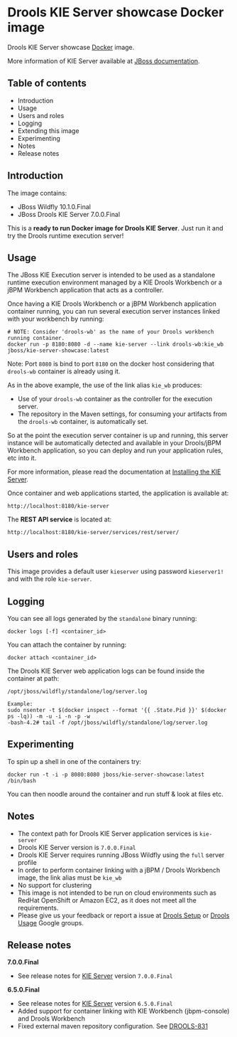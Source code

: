 Drools KIE Server showcase Docker image
=======================================

Drools KIE Server showcase [Docker](http://docker.io/) image.

More information of KIE Server available at [JBoss documentation](https://docs.jboss.org/drools/release/7.0.0.Final/drools-docs/html_single/index.html#_ch.kie.server).

Table of contents
------------------

* Introduction
* Usage
* Users and roles
* Logging
* Extending this image
* Experimenting
* Notes
* Release notes

Introduction
------------

The image contains: 
              
* JBoss Wildfly 10.1.0.Final
* JBoss Drools KIE Server 7.0.0.Final

This is a **ready to run Docker image for Drools KIE Server**. Just run it and try the Drools runtime execution server!                   

Usage
-----

The JBoss KIE Execution server is intended to be used as a standalone runtime execution environment managed by a KIE Drools Workbench or a jBPM Workbench application that acts as a controller.             

Once having a KIE Drools Workbench or a jBPM Workbench application container running, you can run several execution server instances linked with your workbench by running:                                 
    
    # NOTE: Consider 'drools-wb' as the name of your Drools workbench running container.     
    docker run -p 8180:8080 -d --name kie-server --link drools-wb:kie_wb jboss/kie-server-showcase:latest

Note: Port `8080` is bind to port `8180` on the docker host considering that `drools-wb` container is already using it.         
 
As in the above example, the use of the link alias `kie_wb` produces:               
  
* Use of your `drools-wb` container as the controller for the execution server.                     
* The repository in the Maven settings, for consuming your artifacts from the `drools-wb` container, is automatically set.                    

So at the point the execution server container is up and running, this server instance will be automatically detected and available in your Drools/jBPM Workbench application, so you can deploy and run your application rules, etc into it.                 

For more information, please read the documentation at [Installing the KIE Server](https://docs.jboss.org/drools/release/7.0.0.Final/drools-docs/html_single/index.html#_installing_the_kie_server).                 

Once container and web applications started, the application is available at:              

    http://localhost:8180/kie-server

The **REST API service** is located at:               

    http://localhost:8180/kie-server/services/rest/server/

Users and roles
----------------

This image provides a default user `kieserver` using password `kieserver1!` and with the role `kie-server`.                      

Logging
-------

You can see all logs generated by the `standalone` binary running:

    docker logs [-f] <container_id>
    
You can attach the container by running:

    docker attach <container_id>

The Drools KIE Server web application logs can be found inside the container at path:

    /opt/jboss/wildfly/standalone/log/server.log

    Example:
    sudo nsenter -t $(docker inspect --format '{{ .State.Pid }}' $(docker ps -lq)) -m -u -i -n -p -w
    -bash-4.2# tail -f /opt/jboss/wildfly/standalone/log/server.log


Experimenting
-------------

To spin up a shell in one of the containers try:

    docker run -t -i -p 8080:8080 jboss/kie-server-showcase:latest /bin/bash

You can then noodle around the container and run stuff & look at files etc.

Notes
-----

* The context path for Drools KIE Server application services is `kie-server`
* Drools KIE Server version is `7.0.0.Final`
* Drools KIE Server requires running JBoss Wildfly using the `full` server profile
* In order to perform container linking with a jBPM / Drools Workbench image, the link alias must be `kie_wb`       
* No support for clustering                
* This image is not intended to be run on cloud environments such as RedHat OpenShift or Amazon EC2, as it does not meet all the requirements.                      
* Please give us your feedback or report a issue at [Drools Setup](https://groups.google.com/forum/#!forum/drools-setup) or [Drools Usage](https://groups.google.com/forum/#!forum/drools-usage) Google groups.              

Release notes
-------------

**7.0.0.Final**

* See release notes for [KIE Server](https://hub.docker.com/r/jboss/kie-server/) version `7.0.0.Final`    

**6.5.0.Final**

* See release notes for [KIE Server](https://hub.docker.com/r/jboss/kie-server/) version `6.5.0.Final`                     
* Added support for container linking with KIE Workbench (jbpm-console) and Drools Workbench                    
* Fixed external maven repository configuration. See [DROOLS-831](https://issues.jboss.org/browse/DROOLS-831)
